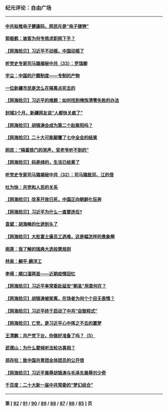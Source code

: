 ### 纪元评论：自由广场
---
#### [中共拟推电子健康码，网民斥是“电子镣铐”](../../pages/nsc993/n13865108.md) 
#### [郭振鹤：骇客为何专挑求职网下手？](../../pages/nsc993/n13865133.md) 
#### [【网海拾贝】习近平不动摇，中国动摇了](../../pages/nsc993/n13864586.md) 
#### [听党史专家司马璐揭秘中共（33）：罗瑞卿](../../pages/nsc993/n13864609.md) 
#### [宇尘：中国的户籍制度——专制的产物](../../pages/nsc993/n13864401.md) 
#### [一位新疆市民是怎么在隔离点死去的](../../pages/nsc993/n13864146.md) 
#### [【网海拾贝】习近平的难题：如何找到掩饰清零失败的办法](../../pages/nsc993/n13863179.md) 
#### [封城3个月，新疆网友说“人都快关疯了”](../../pages/nsc993/n13863152.md) 
#### [【网海拾贝】胡锦涛会成为第二个赵紫阳吗？](../../pages/nsc993/n13861625.md) 
#### [【网海拾贝】二十大可能颠覆了七中全会的结果](../../pages/nsc993/n13861040.md) 
#### [网民：“隔着铁门的哭声，官老爷听不到的”](../../pages/nsc993/n13860900.md) 
#### [【网海拾贝】码是绿的，生活已经黄了](../../pages/nsc993/n13860405.md) 
#### [听党史专家司马璐揭秘中共（32）：司马璐致邓、江的信](../../pages/nsc993/n13860416.md) 
#### [吐为快：共党和人民的关系](../../pages/nsc993/n13859896.md) 
#### [【网海拾贝】改革开放已死，中国正向朝鲜化狂奔](../../pages/nsc993/n13859889.md) 
#### [【网海拾贝】习近平为什么一直要连任?](../../pages/nsc993/n13858968.md) 
#### [袁斌：胡海峰的仕途到头了](../../pages/nsc993/n13857453.md) 
#### [【网海拾贝】大批富士康员工逃难，这是幅怎样的景象啊](../../pages/nsc993/n13856937.md) 
#### [雨莲：我了解的瑞典大选投票规则](../../pages/nsc993/n13856085.md) 
#### [林泉：躺平·磨洋工](../../pages/nsc993/n13856111.md) 
#### [李得：顺口溜两首——近期疫情回忆](../../pages/nsc993/n13856105.md) 
#### [【网海拾贝】习近平率常委赴延安“朝圣”用意何在？](../../pages/nsc993/n13855969.md) 
#### [【网海拾贝】胡锦涛被架离，在场者为何个个目无表情？](../../pages/nsc993/n13855661.md) 
#### [【网海拾贝】习近平终于启动了中共“自毁程式”](../../pages/nsc993/n13855241.md) 
#### [【网海拾贝】亡党，是习近平心中挥之不去的噩梦](../../pages/nsc993/n13854204.md) 
#### [王清鹏：共产党下台，你做好准备了吗？（5）](../../pages/nsc993/n13853768.md) 
#### [武德山：为什么要倾听法轮功真相？](../../pages/nsc993/n13853119.md) 
#### [郑存柱：致中国共青团全体团员的公开信](../../pages/nsc993/n13852864.md) 
#### [【网海拾贝】习近平羞辱胡锦涛与毛泽东羞辱刘少奇](../../pages/nsc993/n13852778.md) 
#### [千百度：二十大新一届中共常委的“梦幻组合”](../../pages/nsc993/n13852328.md) 

---
#### 第 [ [92](./92.md) / [91](./91.md) / [90](./90.md) / [89](./89.md) / [88](./88.md) / [87](./87.md) / [86](./86.md) / [85](./85.md) ] 页
